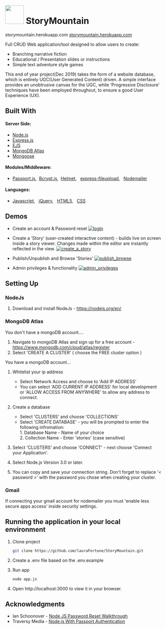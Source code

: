 
# <img src="https://user-images.githubusercontent.com/48602973/74787675-a9341400-52a7-11ea-83ec-7fb9adc21713.png" width="60">  StoryMountain 
storymountain.herokuapp.com
[storymountain.herokuapp.com](storymountain.herokuapp.com)

Full CRUD Web application/tool designed to allow users to create:
- Branching narrative fiction
- Educational / Presentation slides or instructions
- Simple text adventure style games

This end of year project(Dec 2019) takes the form of a website database, which  is entirely UGC(User Generated Content) driven. A simple interface provides an unobtrusive canvas for the UGC, while ‘Progressive Disclosure’ techniques have been employed throughout, to ensure a good User Experience (UX).
<br>

## Built With

#### Server Side:
- [Node.js](https://nodejs.org/)
- [Express.js](https://expressjs.com/)
- [EJS](https://ejs.co)
- [MongoDB Atlas](https://www.mongodb.com/)
- [Mongoose](https://mongoosejs.com)

#### Modules/Middleware:
- [Passport.js](http://www.passportjs.org/), &nbsp;[Bcrypt.js](https://www.npmjs.com/package/bcryptjs), &nbsp;[Helmet](https://www.npmjs.com/package/helmet), &nbsp; [express-fileupload](https://www.npmjs.com/package/express-fileupload), &nbsp; [Nodemailer](https://www.npmjs.com/package/nodemailer)

#### Languages:
- [Javascript](https://developer.mozilla.org/en-US/docs/Web/JavaScript),  &nbsp; [jQuery](https://jquery.com), &nbsp; [HTML5](https://developer.mozilla.org/en-US/docs/Web/Guide/HTML/HTML5), &nbsp; [CSS](https://developer.mozilla.org/en-US/docs/Web/CSS)


## Demos 

- Create an account & Password reset
[![login](https://user-images.githubusercontent.com/48602973/74594555-d1194280-502f-11ea-993d-0e15976e1680.png)](https://youtu.be/M65T6nCV3J8)

- Create a ‘Story’ (user-created interactive content) - builds live on screen inside a story viewer. Changes made within the editor are instantly reflected in the view. 
[![create_a_story](https://user-images.githubusercontent.com/48602973/74594556-d70f2380-502f-11ea-98fb-0c0e19009fe9.png)](https://youtu.be/VTrTGc2JiT4)

- Publish/Unpublish and Browse 'Stories'
[![publish_browse](https://user-images.githubusercontent.com/48602973/74594561-de363180-502f-11ea-8b42-bee12ca617d2.png)](https://youtu.be/fq1SHmnzz64)

- Admin privileges & functionality
[![admin_privileges](https://user-images.githubusercontent.com/48602973/74594566-e2fae580-502f-11ea-96bc-b7dca672df0c.png)](https://youtu.be/7lz0Dd19cvI)


## Setting Up

### NodeJs
1. Download and install NodeJs - https://nodejs.org/en/

### MongoDB Atlas

You don't have a mongoDB account....
   1. Navigate to mongoDB Atlas and sign up for a free account - https://www.mongodb.com/cloud/atlas/register
   2. Select 'CREATE A CLUSTER' ( choose the FREE cluster option )

You have a mongoDB account...
   
   1. Whitelist your ip address
      - Select Network Access and choose to 'Add IP ADDRESS'
      - You can select 'ADD CURRENT IP ADDRESS' for local development or 'ALLOW ACCESS FROM ANYWHERE' to allow any address to connect.
      
   2. Create a database
      - Select 'CLUSTERS' and choose 'COLLECTIONS'
      - Select 'CREATE DATABASE' - you will be prompted to enter the following infromation:<br>
            1. Database Name - Name of your choice<br>
            2. Collection Name - Enter 'stories' (case sensitive)
   3. Select 'CLUSTERS' and choose 'CONNECT' - next choose 'Connect your Application'.
   4. Select Node.js Version 3.0 or later.
   5. You can copy and save your connection string. Don't forget to replace '< password >' with the password you chose when creating your cluster.
   
### Gmail

If connecting your gmail account for nodemailer you must 'enable less secure apps access' inside security settings.<br>


## Running the application in your local environment

1. Clone project 

   ```bash
   git clone https://github.com/lauraFortune/StoryMountain.git
   ```
2. Create a .env file based on the .env.example

3. Run app

   ```bash
   node app.js
   ```
   
4. Open http://localhost:3000 to view it in your browser.<br>

## Acknowledgments
- Ian Schoonover - [Node JS Password Reset Walkthrough](https://www.youtube.com/watch?v=UV9FvlTySGg)
- Traversy Media - [Node.js With Passport Authentication](https://www.youtube.com/watch?v=6FOq4cUdH8k)




































